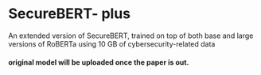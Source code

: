 # SecureBERT- plus
An extended version of SecureBERT, trained on top of both base and large versions of RoBERTa using 10 GB of cybersecurity-related data

#### original model will be uploaded once the paper is out.
